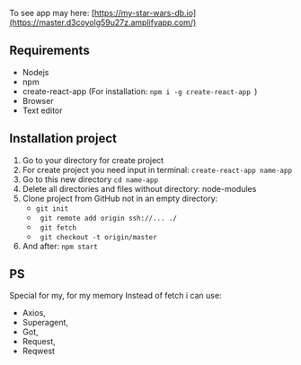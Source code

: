 To see app may here: 
[https://my-star-wars-db.io](https://master.d3coyolg59u27z.amplifyapp.com/)

## Requirements

+ Nodejs
+ npm
+ create-react-app (For installation: ```npm i -g create-react-app ```)
+ Browser
+ Text editor

## Installation project
1. Go to your directory for create project
3. For create project you need input in terminal: ``` create-react-app name-app ``` 
2. Go to this new directory ``` cd name-app ``` 
4. Delete all directories and files without directory: node-modules
5. Clone project from GitHub not in an empty directory: 
    - ``` git init ``` 
    - ``` git remote add origin ssh://... ./```
    - ``` git fetch```
    - ``` git checkout -t origin/master```
10. And after: ``` npm start ```


## PS
Special for my, for my memory
Instead of fetch i can use:
- Axios,
- Superagent,
- Got,
- Request,
- Reqwest